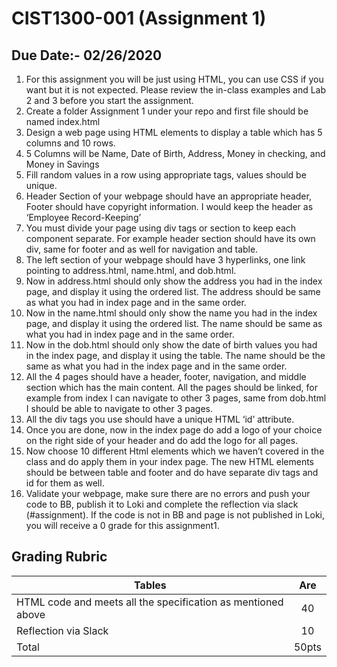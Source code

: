 # CIST1300-001 (Assignment 1)
## Due Date:- 02/26/2020
1.	 For this assignment you will be just using HTML, you can use CSS if you want but it is not expected. Please review the in-class examples and Lab 2 and 3 before you start the assignment.
2.	Create a folder Assignment 1 under your repo and first file should be named index.html
3.	Design a web page using HTML elements to display a table which has 5 columns and 10 rows.
4.	 5 Columns will be Name,  Date of Birth, Address,  Money in checking, and Money in Savings
5.	Fill random values in a row using appropriate tags, values should be unique.
6.	Header Section of your webpage should have an appropriate header, Footer should have copyright information. I would keep the header as ‘Employee Record-Keeping’
7.	You must divide your page using div tags or section to keep each component separate. For example header section should have its own div, same for footer and as well for navigation and table.
8.	The left section of your webpage should have 3 hyperlinks, one link pointing to address.html,  name.html, and dob.html.
9.	Now in address.html should only show the address you had in the index page, and display it using the ordered list. The address should be same as what you had in index page and in the same order.
10.	Now in the name.html should only show the name you had in the index page, and display it using the ordered list. The name should be same as what you had in index page and in the same order.
11.	Now in the dob.html should only show the date of birth values you had in the index page, and display it using the table. The name should be the same as what you had in the index page and in the same order.
12.	All the 4 pages should have a header, footer, navigation, and middle section which has the main content. All the pages should be linked, for example from index I can navigate to other 3 pages, same from dob.html I should be able to navigate to other 3 pages. 
13.	All the div tags you use should have a unique HTML ‘id’ attribute.
14.	Once you are done, now in the index page do add a logo of your choice on the right side of your header and do add the logo for all pages.
15.	Now choose 10 different Html elements which we haven’t covered in the class and do apply them in your index page. The new HTML elements should be between table and footer and do have separate div tags and id for them as well.
16.	Validate your webpage, make sure there are no errors and push your code to BB, publish it to Loki and complete the reflection via slack (#assignment). 
If the code is not in BB and page is not published in Loki, you will receive a 0 grade for this assignment1.
## Grading Rubric


| Tables        | Are          
| ------------- |:-------------:|
| HTML code and meets all the specification as mentioned above |40 |
| Reflection via Slack     |  10 |
| Total |	50pts


